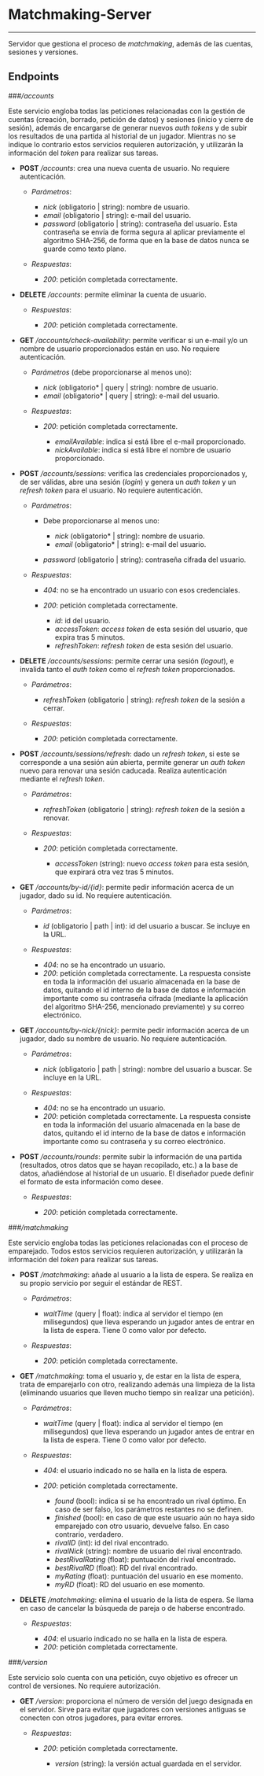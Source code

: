 # Matchmaking-Server
___

Servidor que gestiona el proceso de _matchmaking_, además de las cuentas, sesiones y versiones.


## Endpoints


###_/accounts_

Este servicio engloba todas las peticiones relacionadas con la gestión de cuentas (creación, borrado, petición de datos) y sesiones (inicio y cierre de sesión), además de encargarse de generar nuevos _auth tokens_ y de subir los resultados de una partida al historial de un jugador. Mientras no se indique lo contrario estos servicios requieren autorización, y utilizarán la información del _token_ para realizar sus tareas.


- **POST** _/accounts_: crea una nueva cuenta de usuario. No requiere autenticación.
    
    - _Parámetros_:
        
        - _nick_ (obligatorio | string): nombre de usuario.
        - _email_ (obligatorio | string): e-mail del usuario.
        - _password_ (obligatorio | string): contraseña del usuario. Esta contraseña se envía de forma segura al aplicar previamente el algoritmo SHA-256, de forma que en la base de datos nunca se guarde como texto plano.
        
    - _Respuestas_:
        
        - _200_: petición completada correctamente.
            
    
- **DELETE** _/accounts_: permite eliminar la cuenta de usuario.
    
    - _Respuestas_:
        
        - _200_: petición completada correctamente.
            
    
- **GET** _/accounts/check-availability_: permite verificar si un e-mail y/o un nombre de usuario proporcionados están en uso. No requiere autenticación.
    
    - _Parámetros_ (debe proporcionarse al menos uno):
        
        - _nick_ (obligatorio* | query | string): nombre de usuario.
        - _email_ (obligatorio* | query | string): e-mail del usuario.
        
    - _Respuestas_:
        
        - _200_: petición completada correctamente.
            
            - _emailAvailable_: indica si está libre el e-mail proporcionado.
            - _nickAvailable_: indica si está libre el nombre de usuario proporcionado.
                    
            
    
- **POST** _/accounts/sessions_: verifica las credenciales proporcionados y, de ser válidas, abre una sesión (_login_) y genera un _auth token_ y un _refresh token_ para el usuario. No requiere autenticación.
    
    - _Parámetros_:
        
        - Debe proporcionarse al menos uno:
            
            - _nick_ (obligatorio* | string): nombre de usuario.
            - _email_ (obligatorio* | string): e-mail del usuario.
            
        - _password_ (obligatorio | string): contraseña cifrada del usuario.
        
    - _Respuestas_:
        
        - _404_: no se ha encontrado un usuario con esos credenciales.
        - _200_: petición completada correctamente.
            
            - _id_: id del usuario.
            - _accessToken_: _access token_ de esta sesión del usuario, que expira tras 5 minutos.
            - _refreshToken_: _refresh token_ de esta sesión del usuario.
                    
            
    
- **DELETE** _/accounts/sessions_: permite cerrar una sesión (_logout_), e invalida tanto el _auth token_ como el _refresh token_ proporcionados.
    
    - _Parámetros_:
        
        - _refreshToken_ (obligatorio | string): _refresh token_ de la sesión a cerrar.
        
    - _Respuestas_:
        
        - _200_: petición completada correctamente.
            
    
- **POST** _/accounts/sessions/refresh_: dado un _refresh token_, si este se corresponde a una sesión aún abierta, permite generar un _auth token_ nuevo para renovar una sesión caducada. Realiza autenticación mediante el _refresh token_.
    
    - _Parámetros_:
        
        - _refreshToken_ (obligatorio | string): _refresh token_ de la sesión a renovar.
        
    - _Respuestas_:
        
        - _200_: petición completada correctamente.
                
            - _accessToken_ (string): nuevo _access token_ para esta sesión, que expirará otra vez tras 5 minutos.
                    
            
    
- **GET** _/accounts/by-id/{id}_: permite pedir información acerca de un jugador, dado su id. No requiere autenticación.
    
    - _Parámetros_:
        
        - _id_ (obligatorio | path | int): id del usuario a buscar. Se incluye en la URL.
        
    - _Respuestas_:
        
        - _404_: no se ha encontrado un usuario.
        - _200_: petición completada correctamente. La respuesta consiste en toda la información del usuario almacenada en la base de datos, quitando el id interno de la base de datos e información importante como su contraseña cifrada (mediante la aplicación del algoritmo SHA-256, mencionado previamente) y su correo electrónico.
            
    
- **GET** _/accounts/by-nick/{nick}_: permite pedir información acerca de un jugador, dado su nombre de usuario. No requiere autenticación.
    
    - _Parámetros_:
        
        - _nick_ (obligatorio | path | string): nombre del usuario a buscar. Se incluye en la URL.
        
    - _Respuestas_:
        
        - _404_: no se ha encontrado un usuario.
        - _200_: petición completada correctamente. La respuesta consiste en toda la información del usuario almacenada en la base de datos, quitando el id interno de la base de datos e información importante como su contraseña y su correo electrónico.
            
    
- **POST** _/accounts/rounds_: permite subir la información de una partida (resultados, otros datos que se hayan recopilado, etc.) a la base de datos, añadiéndose al historial de un usuario. El diseñador puede definir el formato de esta información como desee.
    
    - _Respuestas_:
        
        - _200_: petición completada correctamente.
                
        



###_/matchmaking_

Este servicio engloba todas las peticiones relacionadas con el proceso de emparejado. Todos estos servicios requieren autorización, y utilizarán la información del _token_ para realizar sus tareas.


- **POST** _/matchmaking_: añade al usuario a la lista de espera. Se realiza en su propio servicio por seguir el estándar de REST.
    
    - _Parámetros_:
        
        - _waitTime_ (query | float): indica al servidor el tiempo (en milisegundos) que lleva esperando un jugador antes de entrar en la lista de espera. Tiene 0 como valor por defecto.
        
    - _Respuestas_:
        
        - _200_: petición completada correctamente.
            
    
- **GET** _/matchmaking_: toma el usuario y, de estar en la lista de espera, trata de emparejarlo con otro, realizando además una limpieza de la lista (eliminando usuarios que lleven mucho tiempo sin realizar una petición).
    
    - _Parámetros_:

        - _waitTime_ (query | float): indica al servidor el tiempo (en milisegundos) que lleva esperando un jugador antes de entrar en la lista de espera. Tiene 0 como valor por defecto.

    - _Respuestas_:

        - _404_: el usuario indicado no se halla en la lista de espera.
        - _200_: petición completada correctamente.
            
            - _found_ (bool): indica si se ha encontrado un rival óptimo. En caso de ser falso, los parámetros restantes no se definen.
            - _finished_ (bool): en caso de que este usuario aún no haya sido emparejado con otro usuario, devuelve falso. En caso contrario, verdadero.
            - _rivalID_ (int): id del rival encontrado.
            - _rivalNick_ (string): nombre de usuario del rival encontrado.
            - _bestRivalRating_ (float): puntuación del rival encontrado.
            - _bestRivalRD_ (float): RD del rival encontrado.
            - _myRating_ (float): puntuación del usuario en ese momento.
            - _myRD_ (float): RD del usuario en ese momento.
                    
            
    
- **DELETE** _/matchmaking_: elimina el usuario de la lista de espera. Se llama en caso de cancelar la búsqueda de pareja o de haberse encontrado.
    
    - _Respuestas_:

        - _404_: el usuario indicado no se halla en la lista de espera.
        - _200_: petición completada correctamente.



###_/version_

Este servicio solo cuenta con una petición, cuyo objetivo es ofrecer un control de versiones. No requiere autorización.


- **GET** _/version_: proporciona el número de versión del juego designada en el servidor. Sirve para evitar que jugadores con versiones antiguas se conecten con otros jugadores, para evitar errores.
    
    - _Respuestas_:
            
        - _200_: petición completada correctamente.
                    
            - _version_ (string): la versión actual guardada en el servidor.
                        
                
        
